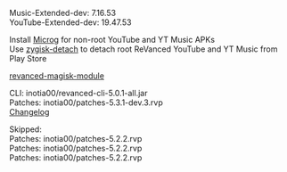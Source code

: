 Music-Extended-dev: 7.16.53  
YouTube-Extended-dev: 19.47.53  

Install [Microg](https://github.com/ReVanced/GmsCore/releases) for non-root YouTube and YT Music APKs  
Use [zygisk-detach](https://github.com/j-hc/zygisk-detach) to detach root ReVanced YouTube and YT Music from Play Store  

[revanced-magisk-module](https://github.com/j-hc/revanced-magisk-module)
  
CLI: inotia00/revanced-cli-5.0.1-all.jar  
Patches: inotia00/patches-5.3.1-dev.3.rvp  
[Changelog](https://github.com/inotia00/revanced-patches/releases/tag/v5.3.1-dev.3)  

Skipped:  
Patches: inotia00/patches-5.2.2.rvp  
Patches: inotia00/patches-5.2.2.rvp  
Patches: inotia00/patches-5.2.2.rvp      
